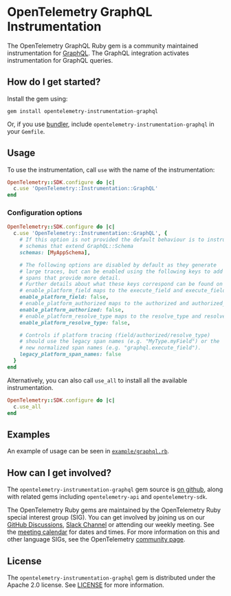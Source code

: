 # OpenTelemetry GraphQL Instrumentation

The OpenTelemetry GraphQL Ruby gem is a community maintained instrumentation for [GraphQL][graphql-home]. The GraphQL integration activates instrumentation for GraphQL queries.

## How do I get started?

Install the gem using:

```console
gem install opentelemetry-instrumentation-graphql
```

Or, if you use [bundler][bundler-home], include `opentelemetry-instrumentation-graphql` in your `Gemfile`.

## Usage

To use the instrumentation, call `use` with the name of the instrumentation:

```ruby
OpenTelemetry::SDK.configure do |c|
  c.use 'OpenTelemetry::Instrumentation::GraphQL'
end
```

### Configuration options

```ruby
OpenTelemetry::SDK.configure do |c|
  c.use 'OpenTelemetry::Instrumentation::GraphQL', {
    # If this option is not provided the default behaviour is to instrument all
    # schemas that extend GraphQL::Schema
    schemas: [MyAppSchema],

    # The following options are disabled by default as they generate
    # large traces, but can be enabled using the following keys to add
    # spans that provide more detail.
    # Further details about what these keys correspond can be found on the [platform_tracing.rb class](https://github.com/rmosolgo/graphql-ruby/blob/1.10.x/lib/graphql/tracing/platform_tracing.rb#L28-L73).
    # enable_platform_field maps to the execute_field and execute_field_lazy keys
    enable_platform_field: false,
    # enable_platform_authorized maps to the authorized and authorized_lazy keys
    enable_platform_authorized: false,
    # enable_platform_resolve_type maps to the resolve_type and resolve_type_lazy keys
    enable_platform_resolve_type: false,

    # Controls if platform tracing (field/authorized/resolve_type)
    # should use the legacy span names (e.g. "MyType.myField") or the
    # new normalized span names (e.g. "graphql.execute_field").
    legacy_platform_span_names: false
  }
end
```

Alternatively, you can also call `use_all` to install all the available instrumentation.

```ruby
OpenTelemetry::SDK.configure do |c|
  c.use_all
end
```

## Examples

An example of usage can be seen in [`example/graphql.rb`](https://github.com/open-telemetry/opentelemetry-ruby-contrib/blob/main/instrumentation/graphql/example/graphql.rb).

## How can I get involved?

The `opentelemetry-instrumentation-graphql` gem source is [on github][repo-github], along with related gems including `opentelemetry-api` and `opentelemetry-sdk`.

The OpenTelemetry Ruby gems are maintained by the OpenTelemetry Ruby special interest group (SIG). You can get involved by joining us on our [GitHub Discussions][discussions-url], [Slack Channel][slack-channel] or attending our weekly meeting. See the [meeting calendar][community-meetings] for dates and times. For more information on this and other language SIGs, see the OpenTelemetry [community page][ruby-sig].

## License

The `opentelemetry-instrumentation-graphql` gem is distributed under the Apache 2.0 license. See [LICENSE][license-github] for more information.

[graphql-home]: https://github.com/rmosolgo/graphql-ruby
[bundler-home]: https://bundler.io
[repo-github]: https://github.com/open-telemetry/opentelemetry-ruby
[license-github]: https://github.com/open-telemetry/opentelemetry-ruby-contrib/blob/main/LICENSE
[ruby-sig]: https://github.com/open-telemetry/community#ruby-sig
[community-meetings]: https://github.com/open-telemetry/community#community-meetings
[slack-channel]: https://cloud-native.slack.com/archives/C01NWKKMKMY
[discussions-url]: https://github.com/open-telemetry/opentelemetry-ruby/discussions
